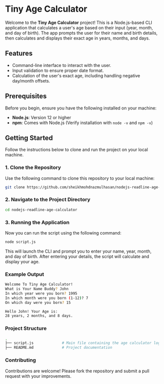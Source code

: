 # Tiny Age Calculator

Welcome to the **Tiny Age Calculator** project! This is a Node.js-based CLI application that calculates a user's age based on their input (year, month, and day of birth). The app prompts the user for their name and birth details, then calculates and displays their exact age in years, months, and days.

## Features

- Command-line interface to interact with the user.
- Input validation to ensure proper date format.
- Calculation of the user's exact age, including handling negative day/month offsets.

## Prerequisites

Before you begin, ensure you have the following installed on your machine:

- **Node.js**: Version 12 or higher
- **npm**: Comes with Node.js (Verify installation with `node -v` and `npm -v`)

## Getting Started

Follow the instructions below to clone and run the project on your local machine.

### 1. Clone the Repository

Use the following command to clone this repository to your local machine:

```bash
git clone https://github.com/sheikhmohdnazmulhasan/nodejs-readline-age-calculator.git
```

### 2. Navigate to the Project Directory

```bash
cd nodejs-readline-age-calculator
```

### 3. Running the Application

Now you can run the script using the following command:

```bash
node script.js
```

This will launch the CLI and prompt you to enter your name, year, month, and day of birth. After entering your details, the script will calculate and display your age.

### Example Output

```bash
Welcome To Tiny Age Calculator!
What is Your Name Buddy? John
In which year were you born? 1995
In which month were you born (1-12)? 7
On which day were you born? 15

Hello John! Your Age is:
28 years, 2 months, and 8 days.
```

### Project Structure

```bash
.
├── script.js             # Main file containing the age calculator logic
├── README.md             # Project documentation
```

### Contributing

Contributions are welcome! Please fork the repository and submit a pull request with your improvements.
